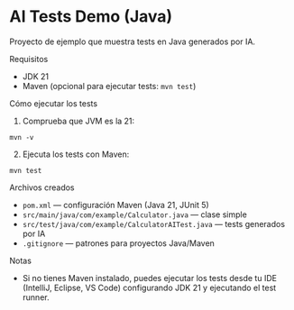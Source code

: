 # AI Tests Demo (Java)

Proyecto de ejemplo que muestra tests en Java generados por IA.

Requisitos
- JDK 21
- Maven (opcional para ejecutar tests: `mvn test`)

Cómo ejecutar los tests

1. Comprueba que JVM es la 21:

```
mvn -v
```

2. Ejecuta los tests con Maven:

```
mvn test
```

Archivos creados
- `pom.xml` — configuración Maven (Java 21, JUnit 5)
- `src/main/java/com/example/Calculator.java` — clase simple
- `src/test/java/com/example/CalculatorAITest.java` — tests generados por IA
- `.gitignore` — patrones para proyectos Java/Maven

Notas
- Si no tienes Maven instalado, puedes ejecutar los tests desde tu IDE (IntelliJ, Eclipse, VS Code) configurando JDK 21 y ejecutando el test runner.
